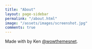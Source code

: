 ```yaml
---
title: "About"
layout: page-sidebar
permalink: "/about.html"
image: "/assets/images/screenshot.jpg"
comments: true
---
```

Made with <i class="fa fa-heart text-danger"></i> by Ken [@wowthemesnet](https://www.wowthemes.net/category/free-themes-templates/).
